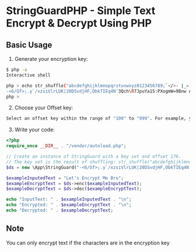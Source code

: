 # StringGuardPHP - Simple Text Encrypt & Decrypt Using PHP

## Basic Usage

1. Generate your encryption key:
```bash
$ php -a
Interactive shell

php > echo str_shuffle("abcdefghijklmnopqrstuvwxyz0123456789;`</>- |_=,.:ABCDEFGHIJKLMNOPQRSTUVWXYZ\/'");
-<6/Gf>;.y`/xzsiVlrLUK|20DSvdjHF,ObkTIEq4N'3Qch\R7JpuYa15:PXogmW=9Bnw AC_e8MtZ
php >
```

2. Choose your Offset key:
```bash
Select an offset key within the range of "100" to "999". For example, you can choose "176" as your offset key.
```

3. Write your code:
```php
<?php
require_once __DIR__ . "/vendor/autoload.php";

// Create an instance of StringGuard with a key set and offset 176.
// The key set is the result of shuffling: str_shuffle("abcdefghijklmnopqrstuvwxyz0123456789;`</>- |_=,.:ABCDEFGHIJKLMNOPQRSTUVWXYZ\/'")
$ds = new \App\StringGuard("-<6/Gf>;.y`/xzsiVlrLUK|20DSvdjHF,ObkTIEq4N'3Qch\R7JpuYa15:PXogmW=9Bnw AC_e8MtZ", 176);

$exampleInputedText = "Let's Encrypt Me Bro";
$exampleEncryptText = $ds->enc($exampleInputedText);
$exampleDecryptText = $ds->dec($exampleEncryptText);

echo "InputText: " . $exampleInputedText . "\n";
echo "Encrypted: " . $exampleEncryptText . "\n";
echo "Decrypted: " . $exampleDecryptText;
```
## Note

You can only encrypt text if the characters are in the encryption key
